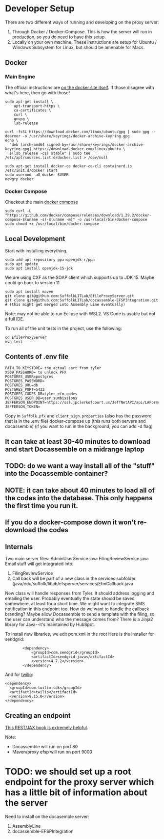 # Developer Setup

There are two different ways of running and developing on the proxy server:

1. Through Docker / Docker-Compose. This is how the server will run in production,
   so you do need to have this setup.
2. Locally on your own machine. These instructions are setup for Ubuntu / Windows Subsystem for Linux,
   but should be amenable for Macs.

## Docker

### Main Engine 

The official instructions are [on the docker site itself](https://docs.docker.com/engine/install/ubuntu/).
If those disagree with what's here, then go with those!

```
sudo apt-get install \
    apt-transport-https \
    ca-certificates \
    curl \
    gnupg \
    lsb-release
    
curl -fsSL https://download.docker.com/linux/ubuntu/gpg | sudo gpg --dearmor -o /usr/share/keyrings/docker-archive-keyring.gpg
echo \
  "deb [arch=amd64 signed-by=/usr/share/keyrings/docker-archive-keyring.gpg] https://download.docker.com/linux/ubuntu \
  $(lsb_release -cs) stable" | sudo tee /etc/apt/sources.list.d/docker.list > /dev/null 
  
sudo apt-get install docker-ce docker-ce-cli containerd.io
/etc/init.d/docker start
sudo usermod -aG docker $USER 
newgrp docker 
```

### Docker Compose 

Checkout the main [docker compose](https://docs.docker.com/compose/install/) 

```
sudo curl -L "https://github.com/docker/compose/releases/download/1.29.2/docker-compose-$(uname -s)-$(uname -m)" -o /usr/local/bin/docker-compose
sudo chmod +x /usr/local/bin/docker-compose
```

## Local Development 

Start with installing everything.

```
sudo add-apt-repository ppa:openjdk-r/ppa
sudo apt update
sudo apt install openjdk-15-jdk
```

We are using CXF as the SOAP client which supports up to JDK 15. Maybe could go back to version 11
```
sudo apt install maven
git clone git@github.com:SuffolkLITLab/EfileProxyServer.git
git clone git@github.com:SuffolkLITLab/docassemble-EFSPIntegration.git # (this might get merged into Assembly Line eventually)
```

Note: may not be able to run Eclipse with WSL2. VS Code is usable but
not a full IDE.

To run all of the unit tests in the project, use the following:

```
cd EfileProxyServer
mvn test 
```

 
## Contents of .env file
```
PATH_TO_KEYSTORE= the actual cert from tyler
X509_PASSWORD= to unlock PFX
POSTGRES_USER=postgres
POSTGRES_PASSWORD= 
POSTGRES_URL=db
POSTGRES_PORT=5432
POSTGRES_CODES_DB=tyler_efm_codes
POSTGRES_USER_DB=user_sumbissions
JEFFERSON_ENDPOINT=https://ssl.jpclerkofcourt.us/JeffNetAPI/api/LAForms/CoreFiling
JEFFERSON_TOKEN=
```

Copy in `Suffolk.pfx` and `client_sign.properties` (also has the password that is in the .env file)
docker-compose up (this runs both servers and docassemble) (if you want to run in the background, you can add -d flag)

## It can take at least 30-40 minutes to download and start Docassemble on a midrange laptop
## TODO: do we want a way install all of the "stuff" into the Docassemble container?

## NOTE: it can take about 40 minutes to load all of the codes into the database. This only happens the first time you run it.
## If you do a docker-compose down it won't re-download the codes


## Internals

Two main server files:
AdminUserService.java
FilingReviewService.java
Email stuff will get integrated into:

1. FilingReviewService
2. Call back will be part of a new class in the services subfolder (java/edu/suffolk/litlab/efsperver/services/EfmCallback.java

New class will handle responses from Tyler. It should address logging and emailing the user. Probably eventually the state should be saved somewhere, at least for a short time.
We might want to integrate SMS notification in this endpoint too.
How do we want to handle the callback branding? Maybe allow Docassemble to send a template with the filing, so the user can understand who the message comes from?
There is a Jinja2 library for Java--it's maintained by HubSpot.

To install new libraries, we edit pom.xml in the root
Here is the installer for sendgrid:
```
        <dependency>
            <groupId>com.sendgrid</groupId>
            <artifactId>sendgrid-java</artifactId>
            <version>4.7.2</version>
        </dependency>
```
And for [twilio](https://www.twilio.com/docs/libraries/java):
```
<dependency>
  <groupId>com.twilio.sdk</groupId>
  <artifactId>twilio</artifactId>
  <version>8.15.0</version>
</dependency>       
```
        
## Creating an endpoint
[This REST/JAX book is extremely helpful](https://dennis-xlc.gitbooks.io/restful-java-with-jax-rs-2-0-2rd-edition/content/en/part1/chapter3/developing_a_jax_rs_restful_service.html).
        
Note: 
* Docassemble will run on port 80
* Maven/proxy efsp will run on port 9000

# TODO: we should set up a root endpoint for the proxy server which has a little bit of information about the server

Need to install on the docasemble server:
1. AssemblyLine
1. docassemble-EFSPIntegration
